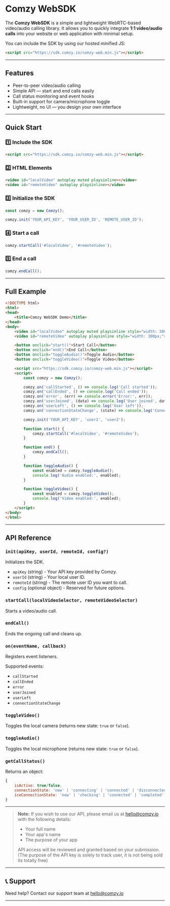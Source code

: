 
# Comzy WebSDK

The **Comzy WebSDK** is a simple and lightweight WebRTC-based video/audio calling library.
It allows you to quickly integrate **1:1 video/audio calls** into your website or web application with minimal setup.

You can include the SDK by using our hosted minified JS:

```html
<script src="https://sdk.comzy.io/comzy-web.min.js"></script>
```

---

## Features

- Peer-to-peer  video/audio calling
- Simple API — start and end calls easily
- Call status monitoring and event hooks
- Built-in support for camera/microphone toggle
- Lightweight, no UI — you design your own interface

---

## Quick Start

### 1️⃣ Include the SDK

```html
<script src="https://sdk.comzy.io/comzy-web.min.js"></script>
```

### 2️⃣ HTML Elements

```html
<video id="localVideo" autoplay muted playsinline></video>
<video id="remoteVideo" autoplay playsinline></video>
```

### 3️⃣ Initialize the SDK

```js
const comzy = new Comzy();

comzy.init('YOUR_API_KEY', 'YOUR_USER_ID', 'REMOTE_USER_ID');
```

### 4️⃣ Start a call

```js
comzy.startCall('#localVideo', '#remoteVideo');
```

### 5️⃣ End a call

```js
comzy.endCall();
```

---

## Full Example

```html
<!DOCTYPE html>
<html>
<head>
    <title>Comzy WebSDK Demo</title>
</head>
<body>
    <video id="localVideo" autoplay muted playsinline style="width: 300px;"></video>
    <video id="remoteVideo" autoplay playsinline style="width: 300px;"></video>

    <button onclick="start()">Start Call</button>
    <button onclick="end()">End Call</button>
    <button onclick="toggleAudio()">Toggle Audio</button>
    <button onclick="toggleVideo()">Toggle Video</button>

    <script src="https://sdk.comzy.io/comzy-web.min.js"></script>
    <script>
        const comzy = new Comzy();

        comzy.on('callStarted', () => console.log('Call started'));
        comzy.on('callEnded', () => console.log('Call ended'));
        comzy.on('error', (err) => console.error('Error:', err));
        comzy.on('userJoined', (data) => console.log('User joined', data));
        comzy.on('userLeft', () => console.log('User left'));
        comzy.on('connectionStateChange', (state) => console.log('Connection state:', state));

        comzy.init('YOUR_API_KEY', 'user1', 'user2');

        function start() {
            comzy.startCall('#localVideo', '#remoteVideo');
        }

        function end() {
            comzy.endCall();
        }

        function toggleAudio() {
            const enabled = comzy.toggleAudio();
            console.log('Audio enabled:', enabled);
        }

        function toggleVideo() {
            const enabled = comzy.toggleVideo();
            console.log('Video enabled:', enabled);
        }
    </script>
</body>
</html>
```

---

## API Reference

### `init(apiKey, userId, remoteId, config?)`

Initializes the SDK.

* `apiKey` (string) - Your API key provided by Comzy.
* `userId` (string) - Your local user ID.
* `remoteId` (string) - The remote user ID you want to call.
* `config` (optional object) - Reserved for future options.

### `startCall(localVideoSelector, remoteVideoSelector)`

Starts a video/audio call.

### `endCall()`

Ends the ongoing call and cleans up.

### `on(eventName, callback)`

Registers event listeners.

Supported events:

* `callStarted`
* `callEnded`
* `error`
* `userJoined`
* `userLeft`
* `connectionStateChange`

### `toggleVideo()`

Toggles the local camera (returns new state: `true` or `false`).

### `toggleAudio()`

Toggles the local microphone (returns new state: `true` or `false`).

### `getCallStatus()`

Returns an object:

```js
{
    isActive: true/false,
    connectionState: 'new' | 'connecting' | 'connected' | 'disconnected' | 'failed' | 'closed',
    iceConnectionState: 'new' | 'checking' | 'connected' | 'completed' | 'disconnected' | 'failed' | 'closed'
}
```

---


> **Note:** If you wish to use our API, please email us at [hello@comzy.io](mailto:hello@comzy.io) with the following details:
>
> * Your full name
> * Your app's name
> * The purpose of your app
>
> API access will be reviewed and granted based on your submission.(The purpose of the API key is solely to track user, it is not being sold its totally free)


---

## 📞 Support

Need help? Contact our support team at [hello@comzy.io](mailto:hello@comzy.io) 

---

